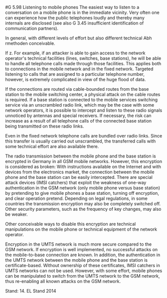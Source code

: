#G 5.98 Listening to mobile phones
The easiest way to listen to a conversation on a mobile phone is in the immediate vicinity. Very often one can experience how the public telephones loudly and thereby many internals are disclosed (see also G 3.45 insufficient identification of communication partners).

In general, with different levels of effort but also different technical Abh rmethoden conceivable.

If z. For example, if an attacker is able to gain access to the network operator's technical facilities (lines, switches, base stations), he will be able to handle all telephone calls made through those facilities. This applies both to connections in the mobile network and in the fixed network. Targeted listening to calls that are assigned to a particular telephone number, however, is extremely complicated in view of the huge flood of data.

If the connections are routed via cable-bounded routes from the base station to the mobile switching center, a physical attack on the cable routes is required. If a base station is connected to the mobile services switching service via an unscrambled radio link, which may be the case with some network operators, it is possible to intercept and listen to these radio signals unnoticed by antennas and special receivers. If necessary, the risk can increase as a result of all telephone calls of the connected base station being transmitted on these radio links.

Even in the fixed network telephone calls are bundled over radio links. Since this transfer is usually carried out unscrambled, the transferred calls with some technical effort are also available there.

The radio transmission between the mobile phone and the base station is encrypted in Germany in all GSM mobile networks. However, this encryption is considered as broken: With instructions available on the Internet and with devices from the electronics market, the connection between the mobile phone and the base station can be easily intercepted. There are special attack devices (IMSI catchers) that exploit the weakness of one-way authentication in the GSM network (only mobile phone versus base station) by pretending to give mobile phones a base station, turning off encryption, and clear operation pretend. Depending on legal regulations, in some countries the transmission encryption may also be completely switched off. Other security parameters, such as the frequency of key changes, may also be weaker.

Other conceivable ways to disable this encryption are technical manipulations on the mobile phone or technical equipment of the network operator.

Encryption in the UMTS network is much more secure compared to the GSM network. If encryption is well implemented, no successful attacks on the mobile-to-base connection are known. In addition, the authentication in the UMTS network between the mobile phone and the base station is certificate-based. Without ownership of these certificates, IMSI catchers in UMTS networks can not be used. However, with some effort, mobile phones can be manipulated to switch from the UMTS network to the GSM network, thus re-enabling all known attacks on the GSM network.

Stand: 14. EL Stand 2014



